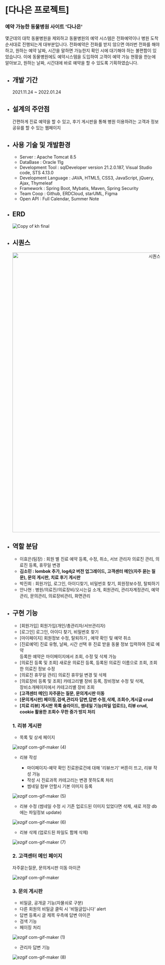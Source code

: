 # [다나은 프로젝트]
   ### 예약 가능한 동물병원 사이트 '다나은'   
   몇군데의 대학 동물병원을 제외하고 동물병원의 예약 시스템은 전화예약이나
   병원 도착 순서대로 진행되는게 대부분입니다.
   전화예약은 전화를 받지 않으면 여러번 전화를 해야하고, 원하는 예약 날짜, 시간을 말하면
   가능한지 확인 시에 대기해야 하는 불편함이 있었습니다.
   이에 동물병원에도 예약시스템을 도입하여 고객이 예약 가능 현황을 한눈에 알아보고,
   원하는 날짜, 시간대에 바로 예약을 할 수 있도록 기획하였습니다.

* ## 개발 기간
    2021.11.24 ~ 2022.01.24
* ## 설계의 주안점

   간편하게 진료 예약을 할 수 있고, 후기 게시판을 통해
   병원 이용하려는 고객과 정보 공유를 할 수 있는 웹페이지 

* ## 사용 기술 및 개발환경

  - Server : Apache Tomcat 8.5    
  - DataBase : Oracle 11g  
  - Development Tool : sqlDeveloper version 21.2.0.187, Visual Studio code, STS 4.13.0     
  - Development Language : JAVA, HTML5, CSS3, JavaScript, jQuery, Ajax, Thymeleaf     
  - Framework : Spring Boot, Mybatis, Maven, Spring Security     
  - Team Coop : Github, ERDCloud, starUML, Figma     
  - Open API : Full Calendar, Summer Note     

* ## ERD
    ![Copy of kh final](https://user-images.githubusercontent.com/86585267/153937736-ba2ba433-50b8-4f88-a432-8f4ae679c39d.png)

* ## 시퀀스

   <div align=center><img width="910" alt="시퀀스" src="https://user-images.githubusercontent.com/86585267/153945296-30953170-6e6a-473a-8b7e-309ef92b58bb.jpg"></div>

* ## 역할 분담
   - 이효은(팀장) : 회원 별 진료 예약 등록, 수정, 취소, 서브 관리자 의료진 관리, 의료진 등록, 휴무일 변경    
   - **김소민 : lombok 추가, log4j2 버전 업그레이드, 고객센터 메인(자주 묻는 질문), 문의 게시판, 치료 후기 게시판**    
   - 박진희 : 회원가입, 로그인, 아이디찾기, 비밀번호 찾기, 회원정보수정, 탈퇴하기    
   - 안나현 : 병원/의료진/의료장비/오시는길 소개, 회원관리, 관리자계정관리, 예약관리, 문의관리, 의료장비관리, 화면관리    
* ## 구현 기능

   - [회원가입] 회원가입(개인/총관리자/서브관리자)    
   - [로그인] 로그인, 아이디 찾기, 비밀번호 찾기    
   - [마이페이지] 회원정보 수정, 탈퇴하기 , 예약 확인 및 예약 취소    
   - [진료예약] 진료 유형, 날짜, 시간 선택 후 진료 받을 동물 정보 입력하여 진료 예약    
   등록한 예약은 마이페이지에서 조회, 수정 및 삭제 가능    
   - [의료진 등록 및 조회] 새로운 의료진 등록, 등록된 의료진 이름으로 조회, 조회한 의료진 정보 수정    
   - [의료진 휴무일 관리] 의료진 휴무일 변경 및 삭제    
   - [의료장비 등록 및 조회] 카테고리별 장비 등록, 장비정보 수정 및 삭제,    
   장비소개페이지에서 카테고리별 장비 조회    
   - **[고객센터 메인] 자주묻는 질문, 문의게시판 이동**    
   - **[문의게시판] 페이징,검색,관리자 답변,답변 수정,삭제, 조회수,게시글 crud**    
   - **[치료 리뷰] 게시판 목록 슬라이드, 썸네일 기능(파일 업로드), 리뷰 crud, cookie 활용한 조회수 무한 증가 방지 처리**   


   ### 1. 리뷰 게시판    

   * 목록 및 상세 페이지

   ![ezgif com-gif-maker (4)](https://user-images.githubusercontent.com/86585267/153907406-ca2b218b-b4f5-4fcf-9813-6b01602412a5.gif)


   * 리뷰 작성

      - 마이페이지-예약 확인 진료완료건에 대해 '리뷰쓰기' 버튼이 뜨고, 리뷰 작성 가능
      - 작성 시 진료과목 카테고리는 변경 못하도록 처리
      - 썸네일 첨부 안할시 기본 이미지 등록

   ![ezgif com-gif-maker (5)](https://user-images.githubusercontent.com/86585267/153909450-a6506115-e348-468a-85b5-29543343cb8e.gif)


   * 리뷰 수정 (썸네일 수정 시 기존 업로드된 이미지 있었다면 삭제, 새로 저장 db에는 파일정보 update)

   ![ezgif com-gif-maker (6)](https://user-images.githubusercontent.com/86585267/153911211-dac203bb-2d48-484f-8e79-5c0c2b58ad82.gif)


   * 리뷰 삭제 (업로드된 파일도 함께 삭제)

   ![ezgif com-gif-maker (7)](https://user-images.githubusercontent.com/86585267/153912227-7874802d-30aa-4c67-8e8a-0b82bb195b61.gif)



   ### 2. 고객센터 메인 페이지

   자주묻는질문, 문의게시판 이동 아이콘

   ![ezgif com-gif-maker](https://user-images.githubusercontent.com/86585267/153899123-fc5770fe-800c-41d3-8f75-088540dc0c96.gif)


   ### 3. 문의 게시판

   * 비밀글, 공개글 기능(자물쇠로 구분)
   * 다른 회원의 비밀글 클릭 시 '비밀글입니다' alert
   * 답변 등록시 글 제목 우측에 답변 아이콘
   * 검색 기능
   * 페이징 처리

   ![ezgif com-gif-maker (1)](https://user-images.githubusercontent.com/86585267/153903931-d60262d7-0d2d-4861-8408-dc6915a4f03d.gif)

   * 관리자 답변 기능

   ![ezgif com-gif-maker (8)](https://user-images.githubusercontent.com/86585267/153922185-8118f279-3bc5-40d0-8822-69d5a8a59f19.gif)


